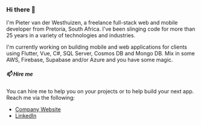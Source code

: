 ### Hi there 👋

I'm Pieter van der Westhuizen, a freelance full-stack web and mobile developer from Pretoria, South Africa. I've been slinging code for more than 25 years in a variety of technologies and industries.

I'm currently working on building mobile and web applications for clients using Flutter, Vue, C#, SQL Server, Cosmos DB and Mongo DB. Mix in some AWS, Firebase, Supabase and/or Azure and you have some magic.

##### 📫 Hire me 
You can hire me to help you on your projects or to help build your next app.
Reach me via the following:

 * [Company Website](https://coalition.software)
 * [LinkedIn](https://www.linkedin.com/in/pietervanderwesthuizen)
